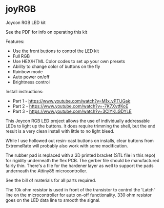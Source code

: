 # joyRGB
Joycon RGB LED kit

See the PDF for info on operating this kit

Features:
- Use the front buttons to control the LED kit
- Full RGB
- Use HEX/HTML Color codes to set up your own presets
- Ability to change color of buttons on the fly
- Rainbow mode
- Auto power on/off
- Brightness control

Install instructions:
- Part 1 - https://www.youtube.com/watch?v=M1x_yPTUGak
- Part 2 - https://www.youtube.com/watch?v=-7K7XvtfKoE
- Part 3 - https://www.youtube.com/watch?v=3CIYKLGDYLE

This Joycon RGB LED project allows the use of individually addressable LEDs to light up the buttons. It does require
trimming the shell, but the end result is a very clean install with little to no light bleed.

While I use hollowed out resin-cast buttons on installs, clear buttons from ExtremeRate will probably also work with some modification.

The rubber pad is replaced with a 3D printed bracket (STL file in this repo) for rigidity underneath the flex PCB. 
The gerber file should be manufactured fairly thin. There's a file for the hardener layer as well to support the pads underneath the
Attiny85 microcontroller.

See the bill of materials for all parts required.

The 10k ohm resistor is used in front of the transistor to control the 'Latch' line on the microcontroller for auto on-off functionality.
330 ohm resistor goes on the LED data line to smooth the signal.
